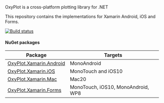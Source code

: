 OxyPlot is a cross-platform plotting library for .NET

This repository contains the implementations for Xamarin Android, iOS and Forms.

[![Build status](https://img.shields.io/appveyor/ci/objorke/oxyplot-xamarin.svg)](https://ci.appveyor.com/project/objorke/oxyplot-xamarin)

#### NuGet packages

Package | Targets
--------|---------------
[OxyPlot.Xamarin.Android](https://www.nuget.org/packages/OxyPlot.Xamarin.Android) | MonoAndroid
[OxyPlot.Xamarin.iOS](https://www.nuget.org/packages/OxyPlot.Xamarin.iOS) | MonoTouch and iOS10
[OxyPlot.Xamarin.Mac](https://www.nuget.org/packages/OxyPlot.Xamarin.Mac) | Mac20
[OxyPlot.Xamarin.Forms](https://www.nuget.org/packages/OxyPlot.Xamarin.Forms) | MonoTouch, iOS10, MonoAndroid, WP8
